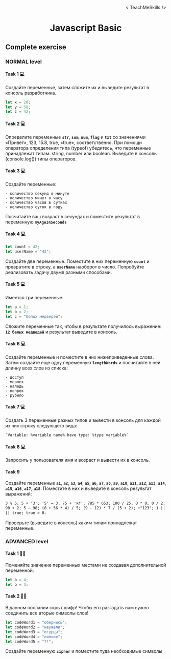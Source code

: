 <p align='right'>< TeachMeSkills /></p>
<h1 align='center'>Javascript Basic</h1>

## Complete exercise

### NORMAL level

#### Task 1 💻

Создайте переменные, затем сложите их и выведите результат в консоль разработчика.

```javascript
let x = 20;
let y = 58;
let z = 42;
```

#### Task 2 💻

Определите переменные **`str`**, **`sum`**, **`num`**, **`flag`** и **`txt`** со значениями «Привет», 123, 15.8,
true, «true», соответственно. При помощи оператора определения типа (typeof)
убедитесь, что переменные принадлежат типам: string, number или boolean. Выведите в
консоль (console.log()) типы операторов.

#### Task 3 💻

Создайте переменные:

    - количество секунд в минуте
    - количество минут в часу
    - количество часов в сутках
    - количество суток в году

Посчитайте ваш возраст в секундах и поместите результат в переменную **`myAgeInSeconds`**

#### Task 4 💻

```javascript
let count = 42;
let userName = "42";
```

Создайте две переменные. Поместите в них переменную **`count`** и превратите в строку, а **`userName`** наоборот в число. Попробуйте реализовать задачу двумя разными способами.

#### Task 5 💻

Имеется три переменные:

```javascript
let a = 1;
let b = 2;
let c = "белых медведей";
```

Сложите переменные так, чтобы в результате получилось выражение: **`12 белых медведей`** и результат выведите в консоль.

#### Task 6 💻

Создайте переменные и поместите в них нижеприведенные слова. Затем создайте еще одну переменную **`lengthWords`** и посчитайте в ней длинну всех слов из списка:

    - доступ
    - морпех
    - наледь
    - попрек
    - рубило

#### Task 7 💻

Создать 3 переменные разных типов и вывести в консоль для каждой из них строку следующего вида:

    `Variable: %variable name% have type: %type variable%`

#### Task 8 💻

Запросить у пользователя имя и возраст и вывести их в консоль.

#### Task 9

Создайте переменные **`a1`**, **`a2`**, **`a3`**, **`a4`**, **`a5`**, **`a6`**, **`a7`**, **`a8`**, **`a9`**,
**`a10`**, **`a11`**, **`a12`**, **`a13`**, **`a14`**, **`a15`**, **`a16`**, **`a17`**, **`a18`**. Поместите в них и выведите в консоль результат выражений:

```html 5 % 3;
3 % 5; 5 + '3'; '5' – 3; 75 + 'кг'; 785 * 653; 100 / 25; 0 * 0; 0 / 2; 89 / 0;
98 + 2; 5 – 98; (8 + 56 * 4) / 5; (9 - 12) * 7 / (5 + 2); +"123"; 1 || 0; false
|| true; true > 0.
```

Проверьте (выведите в консоль) каким типам принадлежат переменные.

### ADVANCED level

#### Task 1 👨‍🏫

Поменяйте значение переменных местами не создавая дополнительной переменной:

```javascript
let a = 4;
let b = 3;
```

#### Task 2 👨‍🏫

В данном послании скрыт шифр! Чтобы его разгадать нам нужно соединить все вторые символы слов!

```javascript
let codeWord1 = "обернись";
let codeWord2 = "неужели";
let codeWord3 = "огурцы";
let codeWord4 = "липкие";
let codeWord5 = "?!";
```

Создайте переменную **`cipher`** и поместите туда необходимые символы
